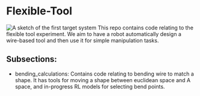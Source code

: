 # Flexible-Tool

![A sketch of the first target system](photos_and_figures/provisional_system_diagram.png, "System Diagram")
This repo contains code relating to the flexible tool experiment. We aim to
have a robot automatically design a wire-based tool and then use it for simple
manipulation tasks. 





## Subsections:
 - bending_calculations: Contains code relating to bending wire to match a
    shape. It has tools for moving a shape between euclidean space and A 
    space, and in-progress RL models for selecting bend points.
